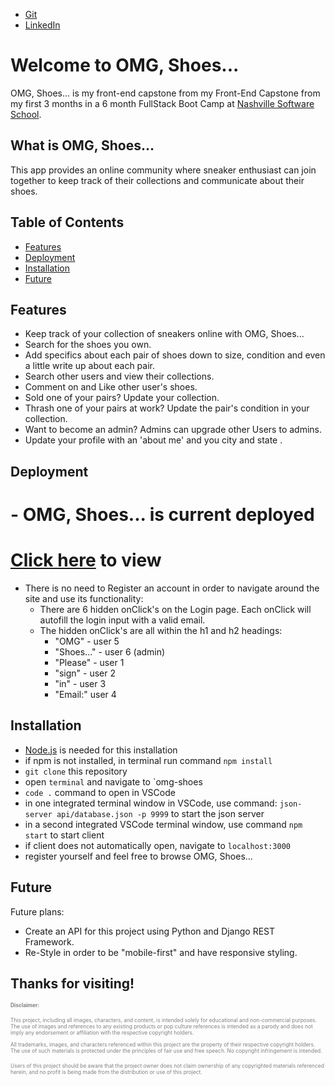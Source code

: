 - [Git](https://github.com/ericlheidel)
- [LinkedIn](https://www.linkedin.com/in/ericleeheidel/)

# Welcome to OMG, Shoes...

OMG, Shoes... is my front-end capstone from my Front-End Capstone from my first
3 months in a 6 month FullStack Boot Camp at
[Nashville Software School](https://nashvillesoftwareschool.com/).

## What is OMG, Shoes...

This app provides an online community where sneaker enthusiast can join together
to keep track of their collections and communicate about their shoes.

## Table of Contents

- [Features](#features)
- [Deployment](#deployment)
- [Installation](#installation)
- [Future](#future)

## Features

- Keep track of your collection of sneakers online with OMG, Shoes...
- Search for the shoes you own.
- Add specifics about each pair of shoes down to size, condition and even a
  little write up about each pair.
- Search other users and view their collections.
- Comment on and Like other user's shoes.
- Sold one of your pairs? Update your collection.
- Thrash one of your pairs at work? Update the pair's condition in your
  collection.
- Want to become an admin? Admins can upgrade other Users to admins.
- Update your profile with an 'about me' and you city and state .

## Deployment

# - OMG, Shoes... is current deployed
#  [Click here](https://omg-shoes-z6qbz.ondigitalocean.app) to view
- There is no need to Register an account in order to navigate around the site
  and use its functionality:
  - There are 6 hidden onClick's on the Login page. Each onClick will autofill
    the login input with a valid email.
  - The hidden onClick's are all within the h1 and h2 headings:
    - "OMG" - user 5
    - "Shoes..." - user 6 (admin)
    - "Please" - user 1
    - "sign" - user 2
    - "in" - user 3
    - "Email:" user 4

## Installation

- [Node.js](https://nodejs.org/en) is needed for this installation
- if npm is not installed, in terminal run command `npm install`
- `git clone` this repository
- open `terminal` and navigate to `omg-shoes
- `code .` command to open in VSCode
- in one integrated terminal window in VSCode, use command:
  `json-server api/database.json -p 9999` to start the json server
- in a second integrated VSCode terminal window, use command `npm start` to
  start client
- if client does not automatically open, navigate to `localhost:3000`
- register yourself and feel free to browse OMG, Shoes...

## Future

Future plans:

- Create an API for this project using Python and Django REST Framework.
- Re-Style in order to be "mobile-first" and have responsive styling.

## Thanks for visiting!

<small style="font-size: 0.6em; color: gray;">**Disclaimer:**

This project, including all images, characters, and content, is intended solely
for educational and non-commercial purposes. The use of images and references to
any existing products or pop culture references is intended as a parody and does
not imply any endorsement or affiliation with the respective copyright holders.

All trademarks, images, and characters referenced within this project are the
property of their respective copyright holders. The use of such materials is
protected under the principles of fair use and free speech. No copyright
infringement is intended.

Users of this project should be aware that the project owner does not claim
ownership of any copyrighted materials referenced herein, and no profit is being
made from the distribution or use of this project. </small>
